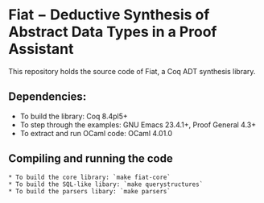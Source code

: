 Fiat − Deductive Synthesis of Abstract Data Types in a Proof Assistant
======================================================================

This repository holds the source code of Fiat, a Coq ADT synthesis
library.

## Dependencies:
  * To build the library:          Coq 8.4pl5+
  * To step through the examples:  GNU Emacs 23.4.1+, Proof General 4.3+
  * To extract and run OCaml code: OCaml 4.01.0

## Compiling and running the code
    * To build the core library: `make fiat-core`
	* To build the SQL-like libary: `make querystructures`
	* To build the parsers libary: `make parsers`

